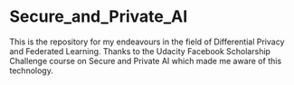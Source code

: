 # Secure_and_Private_AI

This is the repository for my endeavours in the field of Differential Privacy and Federated Learning. 
Thanks to the Udacity Facebook Scholarship Challenge course on Secure and Private AI which made me aware of this technology. 
